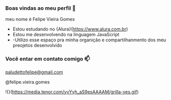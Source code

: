 ###  Boas vindas ao meu perfil 💙

meu nome  é Felipe Vieira Gomes

-  Estou estudando no {Alura}(https://www.alura.com.br)
- Estou me desenvolvendo  na linguagem JavaScript
- -Utilizo esse espaço pra minha  organição  e compartilhanmento  dos meu preojetos desenvolvido

### Você  entar em contato comigo 📫

paludettofelipe@gmail.com

@felipe.vieira.gomes

!{}(https://media.tenor.com/yvYyh_aS9esAAAAM/grilla-yes.gif)


